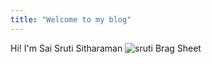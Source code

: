 ```yaml
---
title: "Welcome to my blog"
---
```


Hi! I'm Sai Sruti Sitharaman
<img src="https://saisruti1229.github.io/github-pages-with-jekyll/assets/sruti.jpg" alt="sruti" />
Brag Sheet 
